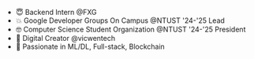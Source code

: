 <ul>
    <li>😇 Backend Intern @FXG</li>
    <li>💥 Google Developer Groups On Campus @NTUST '24-'25 Lead</li>
    <li>🤓 Computer Science Student Organization @NTUST '24-'25 President</li>
    <li>👾 Digital Creator @vicwentech</li>
    <li>🚀 Passionate in ML/DL, Full-stack, Blockchain</li>
</ul>
